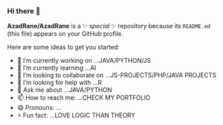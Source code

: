 ### Hi there 👋


**AzadRane/AzadRane** is a ✨ _special_ ✨ repository because its `README.md` (this file) appears on your GitHub profile.

Here are some ideas to get you started:

- 🔭 I’m currently working on ...JAVA/PYTHON/JS
- 🌱 I’m currently learning ...AI
- 👯 I’m looking to collaborate on ...JS-PROJECTS/PHP/JAVA PROJECTS
- 🤔 I’m looking for help with ...R
- 💬 Ask me about ...JAVA/PYTHON
- 📫 How to reach me: ...CHECK MY PORTFOLIO
- 😄 Pronouns: ...
- ⚡ Fun fact: ...LOVE LOGIC THAN THEORY

